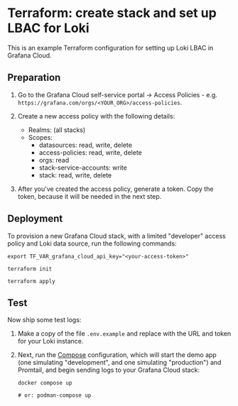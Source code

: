 # Terraform: create stack and set up LBAC for Loki

This is an example Terraform configuration for setting up Loki LBAC in Grafana Cloud.

## Preparation

1. Go to the Grafana Cloud self-service portal -> Access Policies - e.g. `https://grafana.com/orgs/<YOUR_ORG>/access-policies`. 

1. Create a new access policy with the following details:
    - Realms: (all stacks)
    - Scopes:
        - datasources: read, write, delete
        - access-policies: read, write, delete
        - orgs: read
        - stack-service-accounts: write
        - stack: read, write, delete

1. After you've created the access policy, generate a token. Copy the token, because it will be needed in the next step.

## Deployment

To provision a new Grafana Cloud stack, with a limited "developer" access policy and Loki data source, run the following commands:

```
export TF_VAR_grafana_cloud_api_key="<your-access-token>"

terraform init

terraform apply
```

## Test

Now ship some test logs:

1.  Make a copy of the file `.env.example` and replace with the URL and token for your Loki instance.

2.  Next, run the [Compose][compose] configuration, which will start the demo app (one simulating "development", and one simulating "production") and Promtail, and begin sending logs to your Grafana Cloud stack:

    ```shell
    docker compose up

    # or: podman-compose up
    ```

[compose]: https://compose-spec.io/


